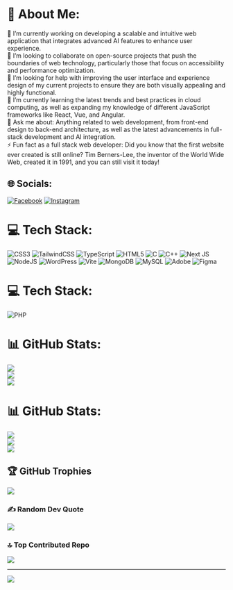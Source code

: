 # 💫 About Me:
🔭 I’m currently working on developing a scalable and intuitive web application that integrates advanced AI features to enhance user experience.<br>👯 I’m looking to collaborate on open-source projects that push the boundaries of web technology, particularly those that focus on accessibility and performance optimization.<br>🤝 I’m looking for help with improving the user interface and experience design of my current projects to ensure they are both visually appealing and highly functional.<br>🌱 I’m currently learning the latest trends and best practices in cloud computing, as well as expanding my knowledge of different JavaScript frameworks like React, Vue, and Angular.<br>💬 Ask me about: Anything related to web development, from front-end design to back-end architecture, as well as the latest advancements in full-stack development and AI integration.<br>⚡ Fun fact as a full stack web developer: Did you know that the first website ever created is still online? Tim Berners-Lee, the inventor of the World Wide Web, created it in 1991, and you can still visit it today!


## 🌐 Socials:
[![Facebook](https://img.shields.io/badge/Facebook-%231877F2.svg?logo=Facebook&logoColor=white)](https://facebook.com/https://www.facebook.com/profile.php?id=61558637435402) [![Instagram](https://img.shields.io/badge/Instagram-%23E4405F.svg?logo=Instagram&logoColor=white)](https://instagram.com/https://www.instagram.com/20_bibash_wolf/) 

# 💻 Tech Stack:
![CSS3](https://img.shields.io/badge/css3-%231572B6.svg?style=for-the-badge&logo=css3&logoColor=white) ![TailwindCSS](https://img.shields.io/badge/tailwindcss-%2338B2AC.svg?style=for-the-badge&logo=tailwind-css&logoColor=white) ![TypeScript](https://img.shields.io/badge/typescript-%23007ACC.svg?style=for-the-badge&logo=typescript&logoColor=white) ![HTML5](https://img.shields.io/badge/html5-%23E34F26.svg?style=for-the-badge&logo=html5&logoColor=white) ![C](https://img.shields.io/badge/c-%2300599C.svg?style=for-the-badge&logo=c&logoColor=white) ![C++](https://img.shields.io/badge/c++-%2300599C.svg?style=for-the-badge&logo=c%2B%2B&logoColor=white) ![Next JS](https://img.shields.io/badge/Next-black?style=for-the-badge&logo=next.js&logoColor=white) ![NodeJS](https://img.shields.io/badge/node.js-6DA55F?style=for-the-badge&logo=node.js&logoColor=white) ![WordPress](https://img.shields.io/badge/WordPress-%23117AC9.svg?style=for-the-badge&logo=WordPress&logoColor=white) ![Vite](https://img.shields.io/badge/vite-%23646CFF.svg?style=for-the-badge&logo=vite&logoColor=white) ![MongoDB](https://img.shields.io/badge/MongoDB-%234ea94b.svg?style=for-the-badge&logo=mongodb&logoColor=white) ![MySQL](https://img.shields.io/badge/mysql-4479A1.svg?style=for-the-badge&logo=mysql&logoColor=white) ![Adobe](https://img.shields.io/badge/adobe-%23FF0000.svg?style=for-the-badge&logo=adobe&logoColor=white) ![Figma](https://img.shields.io/badge/figma-%23F24E1E.svg?style=for-the-badge&logo=figma&logoColor=white)
# 💻 Tech Stack:
![PHP](https://img.shields.io/badge/php-%23777BB4.svg?style=for-the-badge&logo=php&logoColor=white)


# 📊 GitHub Stats:
![](https://github-readme-stats.vercel.app/api?username=bibash21-creator&theme=dark&hide_border=false&include_all_commits=false&count_private=false)<br/>
![](https://nirzak-streak-stats.vercel.app/?user=bibash21-creator&theme=dark&hide_border=false)<br/>
![](https://github-readme-stats.vercel.app/api/top-langs/?username=bibash21-creator&theme=dark&hide_border=false&include_all_commits=false&count_private=false&layout=compact)

# 📊 GitHub Stats:
![](https://github-readme-stats.vercel.app/api?username=bibash21-creator&theme=dark&hide_border=false&include_all_commits=true&count_private=true)<br/>
![](https://github-readme-streak-stats.herokuapp.com/?user=bibash21-creator&theme=dark&hide_border=false)<br/>
![](https://github-readme-stats.vercel.app/api/top-langs/?username=bibash21-creator&theme=dark&hide_border=false&include_all_commits=true&count_private=true&layout=compact)

## 🏆 GitHub Trophies
![](https://github-profile-trophy.vercel.app/?username=bibash21-creator&theme=radical&no-frame=false&no-bg=true&margin-w=4)

### ✍️ Random Dev Quote
![](https://quotes-github-readme.vercel.app/api?type=horizontal&theme=radical)

### 🔝 Top Contributed Repo
![](https://github-contributor-stats.vercel.app/api?username=bibash21-creator&limit=5&theme=dark&combine_all_yearly_contributions=true)

---
[![](https://visitcount.itsvg.in/api?id=bibash21-creator&icon=0&color=0)](https://visitcount.itsvg.in)

<!-- Proudly created with GPRM ( https://gprm.itsvg.in ) -->
